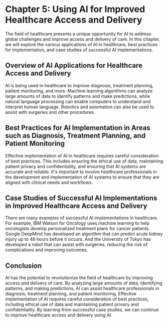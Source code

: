 Chapter 5: Using AI for Improved Healthcare Access and Delivery
===============================================================

The field of healthcare presents a unique opportunity for AI to address global challenges and improve access and delivery of care. In this chapter, we will explore the various applications of AI in healthcare, best practices for implementation, and case studies of successful AI implementations.

Overview of AI Applications for Healthcare Access and Delivery
--------------------------------------------------------------

AI is being used in healthcare to improve diagnosis, treatment planning, patient monitoring, and more. Machine learning algorithms can analyze large amounts of data to identify patterns and make predictions, while natural language processing can enable computers to understand and interpret human language. Robotics and automation can also be used to assist with surgeries and other procedures.

Best Practices for AI Implementation in Areas such as Diagnosis, Treatment Planning, and Patient Monitoring
-----------------------------------------------------------------------------------------------------------

Effective implementation of AI in healthcare requires careful consideration of best practices. This includes ensuring the ethical use of data, maintaining patient privacy and confidentiality, and ensuring that AI systems are accurate and reliable. It's important to involve healthcare professionals in the development and implementation of AI systems to ensure that they are aligned with clinical needs and workflows.

Case Studies of Successful AI Implementations in Improved Healthcare Access and Delivery
----------------------------------------------------------------------------------------

There are many examples of successful AI implementations in healthcare. For example, IBM Watson for Oncology uses machine learning to help oncologists develop personalized treatment plans for cancer patients. Google DeepMind has developed an algorithm that can predict acute kidney injury up to 48 hours before it occurs. And the University of Tokyo has developed a robot that can assist with surgeries, reducing the risk of complications and improving outcomes.

Conclusion
----------

AI has the potential to revolutionize the field of healthcare by improving access and delivery of care. By analyzing large amounts of data, identifying patterns, and making predictions, AI can assist healthcare professionals in diagnosis, treatment planning, and patient monitoring. Effective implementation of AI requires careful consideration of best practices, including ethical use of data and maintaining patient privacy and confidentiality. By learning from successful case studies, we can continue to improve healthcare access and delivery using AI.
